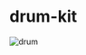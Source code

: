 # drum-kit
![drum](https://user-images.githubusercontent.com/40246010/113606632-e4a9b300-960d-11eb-8a32-7d03cb98e9c4.PNG)


